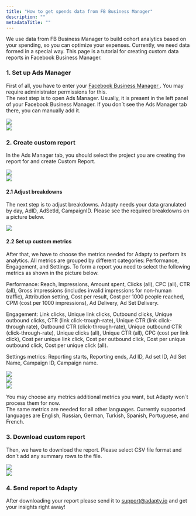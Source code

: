 ```yaml
---
title: "How to get spends data from FB Business Manager"
description: ""
metadataTitle: ""
---
```


We use data from FB Business Manager to build cohort analytics based on your spending, so you can optimize your expenses. Currently, we need data formed in a special way. This page is a tutorial for creating custom data reports in Facebook Business Manager.

### 1. Set up Ads Manager

First of all, you have to enter your <a href="https://business.facebook.com/"> Facebook Business Manager </a>. You may require administrator permissions for this.  
The next step is to open Ads Manager. Usually, it is present in the left panel of your Facebook Business Manager. If you don\`t see the Ads Manager tab there, you can manually add it.


<div style={{ textAlign: 'center' }}>
  <img 
    src="https://files.readme.io/1734111-edit_tools.png" 
    style={{ width: 'auto', border: 'none' }}
  />
</div>






<div style={{ textAlign: 'center' }}>
  <img 
    src="https://files.readme.io/01e2f0f-setup_ads_manager.png" 
    style={{ width: 'auto', border: 'none' }}
  />
</div>





### 2. Create custom report

In the Ads Manager tab, you should select the project you are creating the report for and create Custom Report.


<div style={{ textAlign: 'center' }}>
  <img 
    src="https://files.readme.io/80e4cd5-general_report_view.png" 
    style={{ width: 'auto', border: 'none' }}
  />
</div>






<div style={{ textAlign: 'center' }}>
  <img 
    src="https://files.readme.io/6bd82d8-create_custom_report.png" 
    style={{ width: 'auto', border: 'none' }}
  />
</div>





#### 2.1 Adjust breakdowns

The next step is to adjust breakdowns. Adapty needs your data granulated by day, AdID, AdSetId, CampaignID. Please see the required breakdowns on a picture below.


<div style={{ textAlign: 'center' }}>
  <img 
    src="https://files.readme.io/5281d00-breakdowns.png" 
    style={{ width: 'auto', border: 'none' }}
  />
</div>





#### 2.2 Set up custom metrics

After that, we have to choose the metrics needed for Adapty to perform its analytics. All metrics are grouped by different categories: Performance, Engagement, and Settings. To form a report you need to select the following metrics as shown in the picture below. 

Performance: Reach, Impressions, Amount spent, Clicks (all), CPC (all), CTR (all), Gross impressions (includes invalid impressions for non-human traffic), Attribution setting, Cost per result, Cost per 1000 people reached, CPM (cost per 1000 impressions), Ad Delivery, Ad Set Delivery.

Engagement: Link clicks, Unique link clicks, Outbound clicks, Unique outbound clicks, CTR (link click-trough-rate), Unique CTR (link click-through rate), Outbound CTR (click-through-rate), Unique outbound CTR (click-through-rate), Unique clicks (all), Unique CTR (all), CPC (cost per link click), Cost per unique link click, Cost per outbound click, Cost per unique outbound click, Cost per unique click (all). 

Settings metrics: Reporting starts, Reporting ends, Ad ID, Ad set ID, Ad Set Name, Campaign ID, Campaign name.  


<div style={{ textAlign: 'center' }}>
  <img 
    src="https://files.readme.io/a8df062-performance_metrics.png" 
    style={{ width: 'auto', border: 'none' }}
  />
</div>






<div style={{ textAlign: 'center' }}>
  <img 
    src="https://files.readme.io/6df97d7-engagement_metrics.png" 
    style={{ width: 'auto', border: 'none' }}
  />
</div>






<div style={{ textAlign: 'center' }}>
  <img 
    src="https://files.readme.io/e9547ad-settings_metrics.png" 
    style={{ width: 'auto', border: 'none' }}
  />
</div>





You may choose any metrics additional metrics you want, but Adapty won\`t process them for now.  
The same metrics are needed for all other languages. Currently supported languages are English, Russian, German, Turkish, Spanish, Portuguese, and French.

### 3. Download custom report

Then, we have to download the report. Please select CSV file format and don\`t add any summary rows to the file.


<div style={{ textAlign: 'center' }}>
  <img 
    src="https://files.readme.io/7f42174-select_download.png" 
    style={{ width: 'auto', border: 'none' }}
  />
</div>






<div style={{ textAlign: 'center' }}>
  <img 
    src="https://files.readme.io/b0e2ad2-finish_export.png" 
    style={{ width: 'auto', border: 'none' }}
  />
</div>





### 4. Send report to Adapty

After downloading your report please send it to <a href="mailto:support@adapty.io">support@adapty.io</a> and get your insights right away!